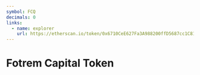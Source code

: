 ```yaml
---
symbol: FCQ
decimals: 0
links:
  - name: explorer
    url: https://etherscan.io/token/0x6710CeE627Fa3A988200ffD5687cc1C814cEf0F6
---
```


# Fotrem Capital Token
